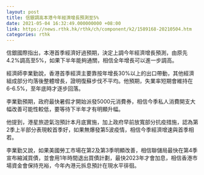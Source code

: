```yaml
---
layout: post
title: 信銀調高本港今年經濟增長預測至5%
date: 2021-05-04 16:32:49.000000000 +08:00
link: https://news.rthk.hk/rthk/ch/component/k2/1589168-20210504.htm
categories: rthk
---
```


信銀國際指出，本港首季經濟好過預期，決定上調今年經濟增長預測，由原先4.2%調高至5%，如果下半年能夠通關，相信全年增長可以進一步調高。

經濟師李業勤說，香港首季經濟主要靠按年增長30%以上的出口帶動，其他經濟組成部分均落後整體增長，證明復蘇步伐不平均。他預期，失業率短期會維持在6-6.5%，至年底時才逐步回落。

李業勤預期，政府最快暑假才開始派發5000元消費券，相信今季私人消費開支大幅改善可能性較低，要等待下半年才有明顯升幅。

他提到，港星旅遊氣泡預計本月底實施，加上政府早前放寬部分抗疫措施，認為第2季上半部分表現較首季好，如果無爆發第5波疫情，相信今季經濟增速與首季相若。

李業勤又說，如果美國勞工市場在第2及第3季明顯改善，相信聯儲局最快在第4季宣布縮減買債，並會用1年時間退出買債計劃，最快2023年才會加息，相信香港市場資金會保持充裕，今年內港元拆息預計在現水平徘徊。
